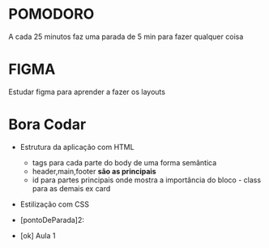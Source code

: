 # POMODORO

A cada 25 minutos faz uma parada de 5 min para fazer qualquer coisa

# FIGMA

Estudar figma para aprender a fazer os layouts

# Bora Codar

- Estrutura da aplicação com HTML 
    - tags para cada parte do body de uma forma semântica 
    - header,main,footer **são as principais** 
    - id para partes principais onde mostra a importância do bloco - class para as demais ex card
- Estilização com CSS



- [pontoDeParada]2:
- [ok] Aula 1